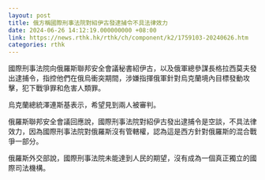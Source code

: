 ```yaml
---
layout: post
title: 俄方稱國際刑事法院對紹伊古發逮捕令不具法律效力
date: 2024-06-26 14:12:19.000000000 +08:00
link: https://news.rthk.hk/rthk/ch/component/k2/1759103-20240626.htm
categories: rthk
---
```


國際刑事法院向俄羅斯聯邦安全會議秘書紹伊古，以及俄軍總參謀長格拉西莫夫發出逮捕令，指控他們在俄烏衝突期間，涉嫌指揮俄軍針對烏克蘭境內目標發動攻擊，犯下戰爭罪和危害人類罪。

烏克蘭總統澤連斯基表示，希望見到兩人被審判。

俄羅斯聯邦安全會議回應說，國際刑事法院對紹伊古發出逮捕令是空談，不具法律效力，因為國際刑事法院對俄羅斯沒有管轄權，認為這是西方針對俄羅斯的混合戰爭一部分。

俄羅斯外交部說，國際刑事法院未能達到人民的期望，沒有成為一個真正獨立的國際司法機構。
